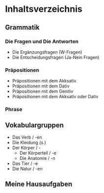 # Inhaltsverzeichnis

## Grammatik

### Die Fragen und Die Antworten

* Die Ergänzungsfragen \(W-Fragen\)
* Die Entscheidungsfragen \(Ja-Nein Fragen\)

### Präpositionen

* Präpositionen mit dem Akksativ
* Präpositionen mit dem Dativ
* Präpositionen mit dem Genitiv
* Präpositionen mit dem Akksativ oder Dativ

### Phrase

## Vokabulargruppen

* Das Verb / -en
* Die Kleidung \(s.\)
* Der Körper / -
  * Der Körperteil / -e
  * Die Anatomie / -n
* Das Tier / -e
* Die Natur / -en

## Meine Hausaufgaben



